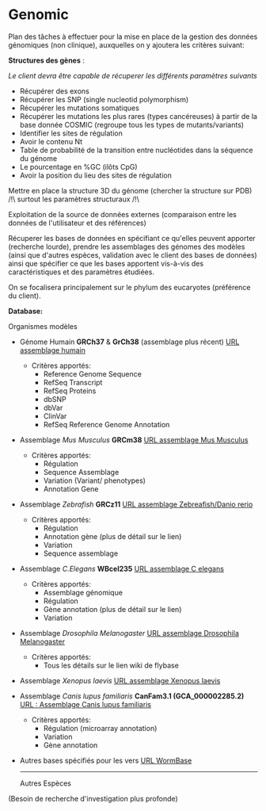 
Genomic
=======

Plan des tâches à effectuer pour la mise en place de la gestion des données génomiques (non clinique), auxquelles on y ajoutera les critères suivant:

**Structures des gènes** :

*Le client devra être capable de récuperer les différents paramètres suivants*

- Récupérer des exons
- Récupérer les SNP (single nucleotid polymorphism)
- Récupérer les mutations somatiques
- Récupérer les mutations les plus rares (types cancéreuses) à partir de la base donnée COSMIC (regroupe tous les types de mutants/variants)
- Identifier les sites de régulation
- Avoir le contenu Nt
- Table de probabilité de la transition entre nucléotides dans la séquence du génome
- Le pourcentage en %GC (ilôts CpG)
- Avoir la position du lieu des sites de régulation

Mettre en place la structure 3D du génome (chercher la structure sur PDB) /!\ surtout les paramètres structuraux /!\


Exploitation de la source de données externes (comparaison entre les données de l'utilisateur et des références)

Récuperer les bases de données en spécifiant ce qu'elles peuvent apporter (recherche lourde), prendre les assemblages des génomes des modèles (ainsi que d'autres espèces, validation avec le client des bases de données) ainsi que spécifier ce que les bases apportent vis-à-vis des caractéristiques et des paramètres étudiées.

On se focalisera principalement sur le phylum des eucaryotes (préférence du client).

  **Database:**
	
  Organismes modèles
	
* Génome Humain **GRCh37** & **GrCh38** (assemblage plus récent) [URL assemblage humain](https://www.ncbi.nlm.nih.gov/genome/guide/human/)
   + Critères apportés:
		-	 Reference Genome Sequence
		-	 RefSeq Transcript
		-	 RefSeq Proteins
		-	 dbSNP
		-	 dbVar
		-	 ClinVar
		-	 RefSeq Reference Genome Annotation

* Assemblage *Mus Musculus* **GRCm38** [URL assemblage Mus Musculus](http://www.ensembl.org/Mus_musculus/Info/Index)
    + Critères apportés:
        -	Régulation
        -	Sequence Assemblage
        -	Variation (Variant/ phenotypes)
        -	Annotation Gene

* Assemblage *Zebrafish* **GRCz11** [URL assemblage Zebreafish/Danio rerio](http://www.ensembl.org/Danio_rerio/Info/Index)
    + Critères apportés:
        -	Régulation
        -	Annotation gène (plus de détail sur le lien)
        -	Variation
        -	Sequence assemblage

* Assemblage *C.Elegans* **WBcel235** [URL assemblage C elegans](http://www.ensembl.org/Caenorhabditis_elegans/Info/Index)
    + Critères apportés:
        -	Assemblage génomique
        -	Régulation
        -	Gène annotation (plus de détail sur le lien)
        -	Variation

* Assemblage *Drosophila Melanogaster*  [URL assemblage Drosophila Melanogaster](https://wiki.flybase.org/wiki/FlyBase:Downloads_Overview)
    + Critères apportés:
        - Tous les détails sur le lien wiki de flybase

* Assemblage *Xenopus laevis* [URL assemblage Xenopus laevis](http://www.xenbase.org/entry/doNewsRead.do?id=136)

* Assemblage *Canis lupus familiaris* **CanFam3.1 (GCA_000002285.2)** [ URL : Assemblage Canis lupus familiaris ](http://www.ensembl.org/Canis_familiaris/Info/Index)
	+ Critères apportés:
		-	Régulation (microarray annotation)
		-	Variation
		-	Gène annotation

* Autres bases spécifiés pour les vers [URL WormBase](https://wormbase.org/about/userguide#3--10)

  ****

    Autres Espèces

(Besoin de recherche d'investigation plus profonde)
